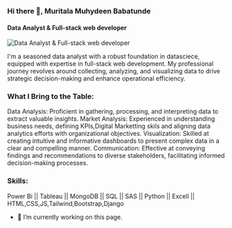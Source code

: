 ### Hi there 👋, Muritala Muhydeen Babatunde
#### Data Analyst & Full-stack web developer
![Data Analyst & Full-stack web developer](https://media.licdn.com/dms/image/D4D16AQEy4YUYxl9UuA/profile-displaybackgroundimage-shrink_350_1400/0/1708951855550?e=1714608000&v=beta&t=P-0ZIz8uAlJxCJZkdO32Lm6B_nhGn6Rn0IujAZ6wp-w)

I'm a seasoned data analyst with a robust foundation in datasciece, equipped with expertise in full-stack web development. My professional journey revolves around collecting, analyzing, and visualizing data to drive strategic decision-making and enhance operational efficiency.

### What I Bring to the Table:
Data Analysis: Proficient in gathering, processing, and interpreting data to extract valuable insights.
Market Analysis: Experienced in understanding business needs, defining KPIs,Digital Marketting skils and aligning data analytics efforts with organizational objectives.
Visualization: Skilled at creating intuitive and informative dashboards to present complex data in a clear and compelling manner.
Communication: Effective at conveying findings and recommendations to diverse stakeholders, facilitating informed decision-making processes.

### Skills: 
Power Bi || Tableau || MongoDB || SQL || SAS || Python || Excell || HTML,CSS,JS,Tailwind,Bootstrap,Django

- 🔭 I’m currently working on this page. 




